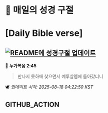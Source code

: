 # 🙏 매일의 성경 구절
# [Daily Bible verse]
## [![README에 성경구절 업데이트](https://github.com/DONGSUKA/first_test/actions/workflows/update-readme-bible.yml/badge.svg)](https://github.com/DONGSUKA/first_test/actions/workflows/update-readme-bible.yml)
<!-- START_BIBLE_VERSE -->
📖 **누가복음 2:45**
> 만나지 못하매 찾으면서 예루살렘에 돌아갔더니

🕊️ _업데이트 시각: 2025-08-18 04:22:50 KST_
  <!-- END_BIBLE_VERSE -->
## GITHUB_ACTION
